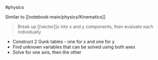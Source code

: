 #physics 

Similar to [[notebook-main/physics/Kinematics]]

> Break up [[vector]]s into x and y components, then evaluate each individually

- Construct 2 Gunk tables - one for x and one for y
- Find unknown variables that can be solved using both axes
- Solve for one axis, then the other